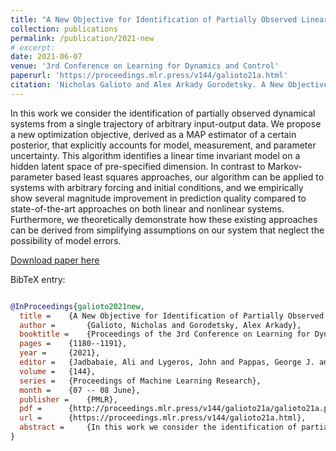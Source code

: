 ```yaml
---
title: "A New Objective for Identification of Partially Observed Linear Time-Invariant Dynamical Systems from Input-Output Data"
collection: publications
permalink: /publication/2021-new
# excerpt:
date: 2021-06-07
venue: '3rd Conference on Learning for Dynamics and Control'
paperurl: 'https://proceedings.mlr.press/v144/galioto21a.html'
citation: 'Nicholas Galioto and Alex Arkady Gorodetsky. A New Objective for Identification of Partially Observed Linear Time-Invariant Dynamical Systems from Input-Output Data. In <i>3rd Conference on Learning for Dynamics and Control</i>, pages 1180--1191. PMLR, 2021.'
---
```


In this work we consider the identification of partially observed dynamical systems from a single trajectory of arbitrary input-output data. We propose a new optimization objective, derived as a MAP estimator of a certain posterior, that explicitly accounts for model, measurement, and parameter uncertainty. This algorithm identifies a linear time invariant model on a hidden latent space of pre-specified dimension. In contrast to Markov-parameter based least squares approaches, our algorithm can be applied to systems with arbitrary forcing and initial conditions, and we empirically show several magnitude improvement in prediction quality compared to state-of-the-art approaches on both linear and nonlinear systems. Furthermore, we theoretically demonstrate how these existing approaches can be derived from simplifying assumptions on our system that neglect the possibility of model errors.

[Download paper here](http://ngalioto.github.io/files/galioto2021new.pdf)

BibTeX entry:
```bibtex

@InProceedings{galioto2021new,
  title = 	 {A New Objective for Identification of Partially Observed Linear Time-Invariant Dynamical Systems from Input-Output Data},
  author =       {Galioto, Nicholas and Gorodetsky, Alex Arkady},
  booktitle = 	 {Proceedings of the 3rd Conference on Learning for Dynamics and Control},
  pages = 	 {1180--1191},
  year = 	 {2021},
  editor = 	 {Jadbabaie, Ali and Lygeros, John and Pappas, George J. and A.&nbsp;Parrilo, Pablo and Recht, Benjamin and Tomlin, Claire J. and Zeilinger, Melanie N.},
  volume = 	 {144},
  series = 	 {Proceedings of Machine Learning Research},
  month = 	 {07 -- 08 June},
  publisher =    {PMLR},
  pdf = 	 {http://proceedings.mlr.press/v144/galioto21a/galioto21a.pdf},
  url = 	 {https://proceedings.mlr.press/v144/galioto21a.html},
  abstract = 	 {In this work we consider the identification of partially observed dynamical systems from a single trajectory of arbitrary input-output data. We propose a new optimization objective, derived as a MAP estimator of a certain posterior, that explicitly accounts for model, measurement, and parameter uncertainty. This algorithm identifies a linear time invariant model on a hidden latent space of pre-specified dimension. In contrast to Markov-parameter based least squares approaches, our algorithm can be applied to systems with arbitrary forcing and initial conditions, and we empirically show several magnitude improvement in prediction quality compared to state-of-the-art approaches on both linear and nonlinear systems. Furthermore, we theoretically demonstrate how these existing approaches can be derived from simplifying assumptions on our system that neglect the possibility of model errors.}
}

```